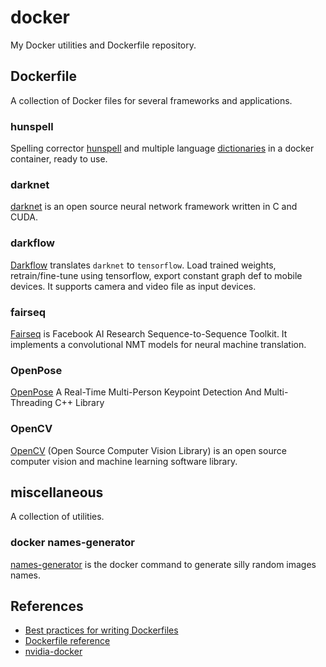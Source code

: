 # docker
My Docker utilities and Dockerfile repository.

## Dockerfile
A collection of Docker files for several frameworks and applications.

### hunspell
Spelling corrector [hunspell](https://github.com/hunspell/hunspell) and multiple language [dictionaries](https://github.com/wooorm/dictionaries) in a docker container, ready to use.

### darknet
[darknet](http://pjreddie.com/darknet/) is an open source neural network framework written in C and CUDA.

### darkflow
[Darkflow](https://github.com/thtrieu/darkflow) translates `darknet` to `tensorflow`. Load trained weights, retrain/fine-tune using tensorflow, export constant graph def to mobile devices. It supports camera and video file as input devices.

### fairseq
[Fairseq](https://github.com/facebookresearch/fairseq) is Facebook AI Research Sequence-to-Sequence Toolkit. It implements a convolutional NMT models for neural machine translation.

### OpenPose
[OpenPose](https://github.com/CMU-Perceptual-Computing-Lab/openpose) A Real-Time Multi-Person Keypoint Detection And Multi-Threading C++ Library

### OpenCV
[OpenCV](http://opencv.org/) (Open Source Computer Vision Library) is an open source computer vision and machine learning software library. 

## miscellaneous 
A collection of utilities.

### docker names-generator
[names-generator](https://github.com/loretoparisi/docker/tree/master/names-generator) is the docker command to generate silly random images names.

## References
- [Best practices for writing Dockerfiles](https://docs.docker.com/engine/userguide/eng-image/dockerfile_best-practices/)
- [Dockerfile reference](https://docs.docker.com/engine/reference/builder/)
- [nvidia-docker](https://github.com/NVIDIA/nvidia-docker)
